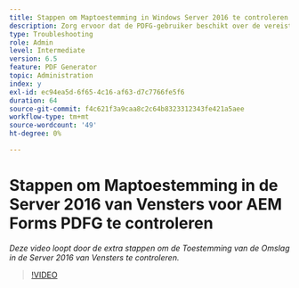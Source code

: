 ```yaml
---
title: Stappen om Maptoestemming in Windows Server 2016 te controleren
description: Zorg ervoor dat de PDFG-gebruiker beschikt over de vereiste mapmachtigingen in Windows Server 2016
type: Troubleshooting
role: Admin
level: Intermediate
version: 6.5
feature: PDF Generator
topic: Administration
index: y
exl-id: ec94ea5d-6f65-4c16-af63-d7c7766fe5f6
duration: 64
source-git-commit: f4c621f3a9caa8c2c64b8323312343fe421a5aee
workflow-type: tm+mt
source-wordcount: '49'
ht-degree: 0%

---
```


# Stappen om Maptoestemming in de Server 2016 van Vensters voor AEM Forms PDFG te controleren

*Deze video loopt door de extra stappen om de Toestemming van de Omslag in de Server 2016 van Vensters te controleren.*

>[!VIDEO](https://video.tv.adobe.com/v/335519?quality=12&learn=on)
